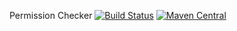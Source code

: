 Permission Checker [![Build Status](https://travis-ci.org/ariidjs/PermissionChecker.svg?branch=master)](https://travis-ci.org/ariidjs/PermissionChecker) [![Maven Central](https://maven-badges.herokuapp.com/maven-central/com.ariidjs/permissionchecker/badge.svg)](https://maven-badges.herokuapp.com/maven-central/com.ariidjs/permissionchecker)
